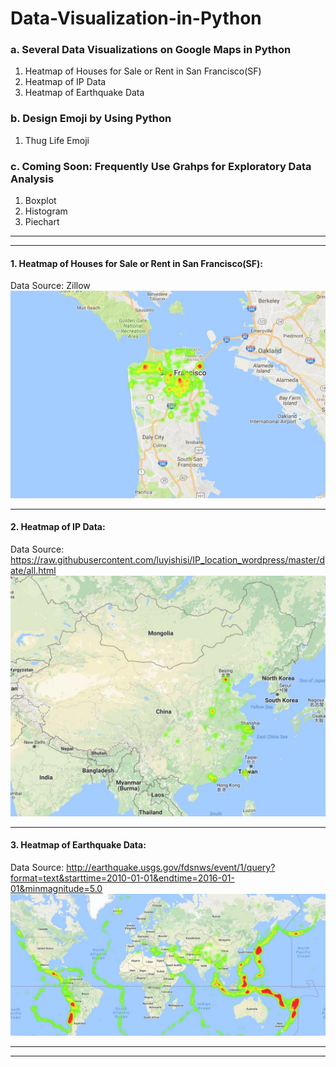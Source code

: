 # Data-Visualization-in-Python

### a. Several Data Visualizations on Google Maps in Python
1. Heatmap of Houses for Sale or Rent in San Francisco(SF)
2. Heatmap of IP Data
3. Heatmap of Earthquake Data

### b. Design Emoji by Using Python
1. Thug Life Emoji

### c. Coming Soon: Frequently Use Grahps for Exploratory Data Analysis
1. Boxplot
2. Histogram
3. Piechart

***
***

#### 1. Heatmap of Houses for Sale or Rent in San Francisco(SF):
Data Source: Zillow
![alt tag](https://github.com/HinChou/Data-Visualization-in-Python/blob/master/Heatmap.jpg)

***
#### 2. Heatmap of IP Data:
Data Source: https://raw.githubusercontent.com/luyishisi/IP_location_wordpress/master/date/all.html
![alt tag](https://github.com/HinChou/Data-Visualization-in-Python/blob/master/ip_map.jpeg)

***
#### 3. Heatmap of Earthquake Data:
Data Source: http://earthquake.usgs.gov/fdsnws/event/1/query?format=text&starttime=2010-01-01&endtime=2016-01-01&minmagnitude=5.0
![alt tag](https://github.com/HinChou/Data-Visualization-in-Python/blob/master/Earthquake_Map.jpeg)

***
***

